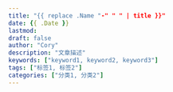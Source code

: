 ```yaml
---
title: "{{ replace .Name "-" " " | title }}"
date: {{ .Date }}
lastmod: 
draft: false
author: "Cory"
description: "文章描述"
keywords: ["keyword1, keyword2, keyword3"]
tags: ["标签1, 标签2"]
categories: ["分类1, 分类2"]
---
```


